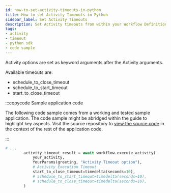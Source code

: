 ```yaml
---
id: how-to-set-activity-timeouts-in-python
title: How to set Activity Timeouts in Python
sidebar_label: Set Activity Timeouts
description: Set Activity timeouts from within your Workflow Definition.
tags:
- activity
- timeout
- python sdk
- code sample
---
```


<!-- DO NOT EDIT THIS FILE DIRECTLY.
THIS FILE IS GENERATED from https://github.com/temporalio/documentation-samples-python/blob/bgc/activity_timeouts_retires/your_workflows_dacx.py. -->

Activity options are set as keyword arguments after the Activity arguments.

Available timeouts are:

- schedule_to_close_timeout
- schedule_to_start_timeout
- start_to_close_timeout

:::copycode Sample application code

The following code sample comes from a working and tested sample application.
The code sample might be abridged within the guide to highlight key aspects.
Visit the source repository to [view the source code](https://github.com/temporalio/documentation-samples-python/blob/bgc/activity_timeouts_retires/your_workflows_dacx.py) in the context of the rest of the application code.

:::

```python
# ...
        activity_timeout_result = await workflow.execute_activity(
            your_activity,
            YourParams(greeting, "Activity Timeout option"),
            # Activity Execution Timeout
            start_to_close_timeout=timedelta(seconds=10),
            # schedule_to_start_timeout=timedelta(seconds=10),
            # schedule_to_close_timeout=timedelta(seconds=10),
        )
```
